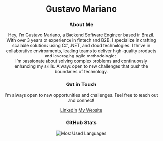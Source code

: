 <h1 align="center">Gustavo Mariano</h1>

<h3 align="center">About Me</h3>
<p align="center">
  Hey, I’m Gustavo Mariano, a Backend Software Engineer based in Brazil.<br>
  With over 3 years of experience in fintech and B2B, I specialize in crafting scalable solutions using C#, .NET, and cloud technologies. I thrive in collaborative environments, leading teams to deliver high-quality products and leveraging agile methodologies.<br>
  I’m passionate about solving complex problems and continuously enhancing my skills. Always open to new challenges that push the boundaries of technology.
</p>

<h3 align="center">Get in Touch</h3>
<p align="center">
  I'm always open to new opportunities and challenges. Feel free to reach out and connect!
</p>
<p align="center">
  <a href="https://linkedin.com/in/gustavo-mariano/" target="_blank">LinkedIn</a>
  <a href="https://gcmariano.com" target="_blank">My Website</a>
</p>

<h3 align="center">GitHub Stats</h3>
<p align="center">
  <img src="https://github-readme-stats.vercel.app/api/top-langs?username=gustavomariano&show_icons=true&locale=en&layout=compact" alt="Most Used Languages" />
</p>
